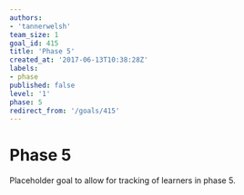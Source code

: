 ```yaml
---
authors:
- 'tannerwelsh'
team_size: 1
goal_id: 415
title: 'Phase 5'
created_at: '2017-06-13T10:38:28Z'
labels:
- phase
published: false
level: '1'
phase: 5
redirect_from: '/goals/415'
---
```


# Phase 5

Placeholder goal to allow for tracking of learners in phase 5.
